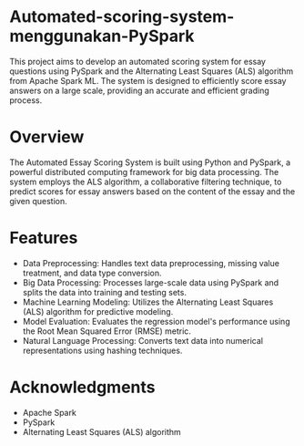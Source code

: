 # Automated-scoring-system-menggunakan-PySpark
This project aims to develop an automated scoring system for essay questions using PySpark and the Alternating Least Squares (ALS) algorithm from Apache Spark ML. The system is designed to efficiently score essay answers on a large scale, providing an accurate and efficient grading process.

# Overview
The Automated Essay Scoring System is built using Python and PySpark, a powerful distributed computing framework for big data processing. The system employs the ALS algorithm, a collaborative filtering technique, to predict scores for essay answers based on the content of the essay and the given question.

# Features
- Data Preprocessing: Handles text data preprocessing, missing value treatment, and data type conversion.
- Big Data Processing: Processes large-scale data using PySpark and splits the data into training and testing sets.
- Machine Learning Modeling: Utilizes the Alternating Least Squares (ALS) algorithm for predictive modeling.
- Model Evaluation: Evaluates the regression model's performance using the Root Mean Squared Error (RMSE) metric.
- Natural Language Processing: Converts text data into numerical representations using hashing techniques.

# Acknowledgments
- Apache Spark
- PySpark
- Alternating Least Squares (ALS) algorithm
